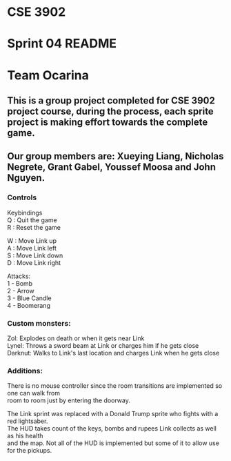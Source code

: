 # CSE 3902
# Sprint 04 README
# Team Ocarina
## This is a group project completed for CSE 3902 project course, during the process, each sprite project is making effort towards the complete game. 
## Our group members are: Xueying Liang, Nicholas Negrete, Grant Gabel, Youssef Moosa and John Nguyen.

### Controls
Keybindings<br/>
Q : Quit the game <br/>
R : Reset the game<br/>

W : Move Link up<br/>
A : Move Link left<br/>
S : Move Link down<br/>
D : Move Link right<br/>

Attacks:<br/>
1 - Bomb<br/>
2 - Arrow<br/>
3 - Blue Candle<br/>
4 - Boomerang<br/>

### Custom monsters:
Zol: Explodes on death or when it gets near Link<br/>
Lynel: Throws a sword beam at Link or charges him if he gets close<br/>
Darknut: Walks to Link's last location and charges Link when he gets close<br/>

### Additions:
There is no mouse controller since the room transitions are implemented so one can walk from<br/>
room to room just by entering the doorway.<br/>

The Link sprint was replaced with a Donald Trump sprite who fights with a red lightsaber.<br/>
The HUD takes count of the keys, bombs and rupees Link collects as well as his health<br/>
and the map. Not all of the HUD is implemented but some of it to allow use for the pickups.<br/>

